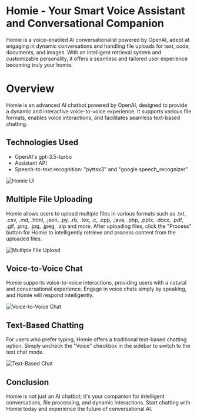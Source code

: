 # Homie - Your Smart Voice Assistant and Conversational Companion
Homie is a voice-enabled AI conversationalist powered by OpenAI, adept at engaging in dynamic conversations and handling file uploads for text, code, documents, and images. With an intelligent retrieval system and customizable personality, it offers a seamless and tailored user experience becoming truly your homie.

# Overview

Homie is an advanced AI chatbot powered by OpenAI, designed to provide a dynamic and interactive voice-to-voice experience. It supports various file formats, enables voice interactions, and facilitates seamless text-based chatting.

## Technologies Used
- OpenAI's gpt-3.5-turbo
- Assistant API
- Speech-to-text recognition: "pyttsx3" and "google speech_recognizer"

![Homie UI](path/to/your/image.png)

## Multiple File Uploading

Homie allows users to upload multiple files in various formats such as .txt, .csv, .md, .html, .json, .py, .rb, .tex, .c, .cpp, .java, .php, .pptx, .docx, .pdf, .gif, .png, .jpg, .jpeg, .zip and more. After uploading files, click the "Process" button for Homie to intelligently retrieve and process content from the uploaded files.

![Multiple File Upload](path/to/your/multiple_file_upload.gif)

## Voice-to-Voice Chat

Homie supports voice-to-voice interactions, providing users with a natural and conversational experience. Engage in voice chats simply by speaking, and Homie will respond intelligently.

![Voice-to-Voice Chat](path/to/your/voice_to_voice_chat.gif)

## Text-Based Chatting

For users who prefer typing, Homie offers a traditional text-based chatting option. Simply uncheck the "Voice" checkbox in the sidebar to switch to the text chat mode.

![Text-Based Chat](path/to/your/text_chat.gif)

## Conclusion

Homie is not just an AI chatbot; it's your companion for intelligent conversations, file processing, and dynamic interactions. Start chatting with Homie today and experience the future of conversational AI.

